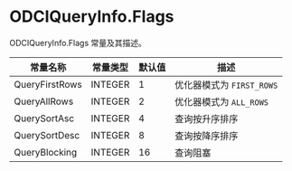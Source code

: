 ODCIQueryInfo.Flags 
========================================

ODCIQueryInfo.Flags 常量及其描述。


|      常量名称      |  常量类型   | 默认值 |         描述          |
|----------------|---------|-----|---------------------|
| QueryFirstRows | INTEGER | 1   | 优化器模式为 `FIRST_ROWS` |
| QueryAllRows   | INTEGER | 2   | 优化器模式为 `ALL_ROWS`   |
| QuerySortAsc   | INTEGER | 4   | 查询按升序排序             |
| QuerySortDesc  | INTEGER | 8   | 查询按降序排序             |
| QueryBlocking  | INTEGER | 16  | 查询阻塞                |




